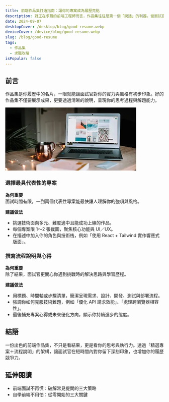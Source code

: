 ```yaml
---
title: 前端作品集打造指南：讓你的專案成為履歷亮點
description: 對正在求職的前端工程師而言，作品集往往是第一個「說話」的利器。當面試官瀏覽你的網頁作品時，能夠快速了解你的程式邏輯、設計感以及解決問題的思路。我在協助多位同學優化履歷與作品集的過程中，總結出一些關鍵要素，分享給正在打造、升級作品集的你。
date: 2024-09-07
desktopCover: /desktop/blog/good-resume.webp
deviceCover: /device/blog/good-resume.webp
slug: /blog/good-resume
tags:
  - 作品集
  - 求職攻略
isPopular: false
---
```




## 前言

作品集是你履歷中的名片，一眼就能讓面試官對你的實力與風格有初步印象。好的作品集不僅要展示成果，更要透過清晰的說明，呈現你的思考過程與解題能力。





![前言圖片](/desktop/blog/good-resume.webp)



### 選擇最具代表性的專案

**為何重要**  
面試時間有限，一到兩個代表性專案能最快讓人理解你的強項與風格。

**建議做法**

- 挑選技術面向多元、難度適中且能成功上線的作品。
- 每個專案限 1～2 張截圖，聚焦核心功能與 UI／UX。
- 在描述中加入你的角色與技術栈，例如「使用 React + Tailwind 實作響應式版面」。





### 撰寫流程說明與心得

**為何重要**  
除了結果，面試官更關心你遇到挑戰時的解決思路與學習歷程。

**建議做法**

- 用標題、時間軸或步驟清單，簡潔呈現需求、設計、開發、測試與部署流程。
- 強調你如何克服技術難題，例如「優化 API 請求效能」、「處理跨瀏覽器相容性」。
- 最後補充專案心得或未來優化方向，顯示你持續進步的態度。





## 結語

一份出色的前端作品集，不只是看結果，更是看你的思考與執行力。透過「精選專案＋流程說明」的架構，讓面試官在短時間內對你留下深刻印象，也增加你的履歷競爭力。



## 延伸閱讀

- 前端面試不再慌：破解常見提問的三大策略
- 自學前端不用怕：從零開始的三大關鍵
